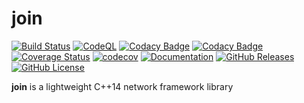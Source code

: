 # join

[![Build Status](https://github.com/joinframework/join/workflows/build-test/badge.svg)](https://github.com/joinframework/join/actions?query=workflow%3Abuild-test)
[![CodeQL](https://github.com/joinframework/join/workflows/CodeQL/badge.svg)](https://github.com/joinframework/join/security/code-scanning)
[![Codacy Badge](https://app.codacy.com/project/badge/Grade/c2eda80c815e43748d10b9bde0be7087)](https://www.codacy.com/gh/joinframework/join/dashboard?utm_source=github.com&amp;utm_medium=referral&amp;utm_content=joinframework/join&amp;utm_campaign=Badge_Grade)
[![Codacy Badge](https://app.codacy.com/project/badge/Coverage/c2eda80c815e43748d10b9bde0be7087)](https://www.codacy.com/gh/joinframework/join/dashboard?utm_source=github.com&utm_medium=referral&utm_content=joinframework/join&utm_campaign=Badge_Coverage)
[![Coverage Status](https://coveralls.io/repos/github/joinframework/join/badge.svg?branch=main)](https://coveralls.io/github/joinframework/join?branch=main)
[![codecov](https://codecov.io/gh/joinframework/join/branch/main/graph/badge.svg)](https://codecov.io/gh/joinframework/join)
[![Documentation](https://img.shields.io/badge/docs-doxygen-blue.svg)](https://joinframework.github.io/join/index.html)
[![GitHub Releases](https://img.shields.io/github/release/joinframework/join.svg)](https://github.com/joinframework/join/releases/latest)
[![GitHub License](https://img.shields.io/badge/license-MIT-blue.svg)](https://github.com/joinframework/join/blob/main/LICENSE)

**join** is a lightweight C++14 network framework library
